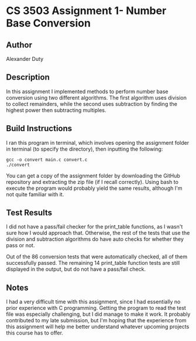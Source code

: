 # CS 3503 Assignment 1- Number Base Conversion

## Author
Alexander Duty

## Description
In this assignment I implemented methods to perform number base conversion using two different algorithms. The first algorithm uses division to collect remainders, while the second uses subtraction by finding the highest power then subtracting multiples.

## Build Instructions
I ran this program in terminal, which involves opening the assignment folder in terminal (to specify the directory), then inputting the following:

```
gcc -o convert main.c convert.c
./convert
```

You can get a copy of the assignment folder by downloading the GitHub repository and extracting the zip file (if I recall correctly). Using bash to execute the program would probably yield the same results, although I'm not quite familiar with it.
 
## Test Results
I did not have a pass/fail checker for the print_table functions, as I wasn't sure how I would approach that. Otherwise, the rest of the tests that use the division and subtraction algorithms do have auto checks for whether they pass or not.

Out of the 86 conversion tests that were automatically checked, all of them successfully passed. The remaining 14 print_table function tests are still displayed in the output, but do not have a pass/fail check.
 
## Notes
I had a very difficult time with this assignment, since I had essentially no prior experience with C programming. Getting the program to read the test file was especially challenging, but I did manage to make it work. It probably contributed to my late submission, but I'm hoping that the experience from this assignment will help me better understand whatever upcoming projects this course has to offer.

